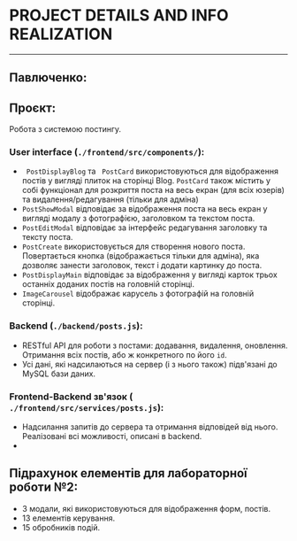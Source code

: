 # PROJECT DETAILS AND INFO REALIZATION
--------------------------------------
## Павлюченко:

## Проєкт:
Робота з системою постингу.
### User interface (` ./frontend/src/components/ `):
- ` PostDisplayBlog` та ` PostCard` використовуються для відображення постів у вигляді плиток на сторінці Blog. ` PostCard ` також містить у собі функціонал для розкриття поста на весь екран (для всіх юзерів) та видалення/редагування (тільки для адміна)
- ` PostShowModal ` відповідає за відображення поста на весь екран у вигляді модалу з фотографією, заголовком та текстом поста.
- ` PostEditModal ` відповідає за інтерфейс редагування заголовку та тексту поста.
- ` PostCreate ` використовується для створення нового поста. Повертається кнопка (відображається тільки для адміна), яка дозволяє занести заголовок, текст і додати картинку до поста.
- ` PostDisplayMain ` відповідає за відображення у вигляді карток трьох останніх доданих постів на головній сторінці.
- ` ImageCarousel ` відображає карусель з фотографій на головній сторінці.
### Backend (` ./backend/posts.js `):
- RESTful API для роботи з постами: додавання, видалення, оновлення. Отримання всіх постів, або ж конкретного по його ` id `.
- Усі дані, які надсилаються на сервер (і з нього також) підв'язані до MySQL бази даних.
### Frontend-Backend зв'язок (` ./frontend/src/services/posts.js`):
- Надсилання запитів до сервера та отримання відповідей від нього. Реалізовані всі можливості, описані в backend.
- 
## Підрахунок елементів для лабораторної роботи №2:
- 3 модали, які використовуються для відображення форм, постів.
- 13 елементів керування.
- 15 обробників подій.
  
